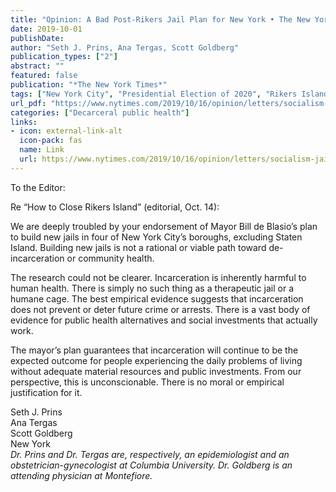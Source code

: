 ```yaml
---
title: "Opinion: A Bad Post-Rikers Jail Plan for New York • The New York Times"
date: 2019-10-01
publishDate: 
author: "Seth J. Prins, Ana Tergas, Scott Goldberg"
publication_types: ["2"]
abstract: ""
featured: false
publication: "*The New York Times*"
tags: ["New York City", "Presidential Election of 2020", "Rikers Island Prison Complex", "United States Politics and Government", "Youth"]
url_pdf: "https://www.nytimes.com/2019/10/16/opinion/letters/socialism-jails-new-york.html"
categories: ["Decarceral public health"]
links:
- icon: external-link-alt
  icon-pack: fas
  name: Link
  url: https://www.nytimes.com/2019/10/16/opinion/letters/socialism-jails-new-york.html
---
```


To the Editor:

Re “How to Close Rikers Island” (editorial, Oct. 14):

We are deeply troubled by your endorsement of Mayor Bill de Blasio’s plan to build new jails in four of New York City’s boroughs, excluding Staten Island. Building new jails is not a rational or viable path toward de-incarceration or community health.

The research could not be clearer. Incarceration is inherently harmful to human health. There is simply no such thing as a therapeutic jail or a humane cage. The best empirical evidence suggests that incarceration does not prevent or deter future crime or arrests. There is a vast body of evidence for public health alternatives and social investments that actually work.

The mayor’s plan guarantees that incarceration will continue to be the expected outcome for people experiencing the daily problems of living without adequate material resources and public investments. From our perspective, this is unconscionable. There is no moral or empirical justification for it.

Seth J. Prins<br>
Ana Tergas<br>
Scott Goldberg<br>
New York<br>
*Dr. Prins and Dr. Tergas are, respectively, an epidemiologist and an obstetrician-gynecologist at Columbia University. Dr. Goldberg is an attending physician at Montefiore.*
